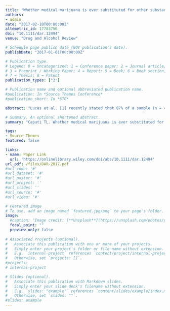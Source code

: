 ```yaml
---
title: "Whether medical marijuana is ever substituted for other substances is not the full story "
authors:
- admin
date: "2017-02-10T00:00:00Z"
altemetric_id: 17783756
doi: "10.1111/dar.12494"
venue: "Drug and Alcohol Review"

# Schedule page publish date (NOT publication's date). 
publishDate: "2017-01-01T00:00:00Z"

# Publication type.
# Legend: 0 = Uncategorized; 1 = Conference paper; 2 = Journal article;
# 3 = Preprint / Working Paper; 4 = Report; 5 = Book; 6 = Book section;
# 7 = Thesis; 8 = Patent 
publication_types: ["2"]

# Publication name and optional abbreviated publication name. 
#publication: In *Source Themes Conference*
#publication_short: In *STC*

abstract: "Lucas et al. [1] recently stated that 87% of a sample (n = 473) of medical cannabis patients in Canada reported substituting marijuana for either alcohol, illicit substances or prescription drugs. The 87% figure was prominently displayed in both the abstract and the first sentence of the results section, making it appear to be the main result of the study. Indeed, the headline ‘87%’ finding gained momentum in popular media and news sources, as journalists at The Atlantic [2] and The Washington Post [3] used the finding as evidence that barriers to access medical marijuana are fuelling the United States’ problems with other drugs.This assertion appears, however, to be an extrapolation from an inadequately worded question. The three questions that were likely to have been the basis for the study’s 87% figure are:"

# Summary. An optional shortened abstract.
summary: "Caputi TL. Whether medical marijuana is ever substituted for other substances is not the full story. Drug and Alcohol Review. 2017 Jul;36(4):E3-4."

tags:
- Source Themes
featured: false

links:
- name: Paper Link
  url: 'https://onlinelibrary.wiley.com/doi/abs/10.1111/dar.12494'
url_pdf: /files/DAR-2017.pdf
#url_code: '#'
#url_dataset: '#'
#url_poster: '#'
#url_project: ''
#url_slides: ''
#url_source: '#'
#url_video: '#'

# Featured image
# To use, add an image named `featured.jpg/png` to your page's folder. 
image:
  #caption: 'Image credit: [**Unsplash**](https://unsplash.com/photos/pLCdAaMFLTE)'
  focal_point: ""
  preview_only: false
 
# Associated Projects (optional).
#   Associate this publication with one or more of your projects.
#   Simply enter your project's folder or file name without extension.
#   E.g. `internal-project` references `content/project/internal-project/index.md`.
#   Otherwise, set `projects: []`.
#projects:
# internal-project

# Slides (optional).
#   Associate this publication with Markdown slides.
#   Simply enter your slide deck's filename without extension.
#   E.g. `slides: "example"` references `content/slides/example/index.md`.
#   Otherwise, set `slides: ""`.
#slides: example
---
```


